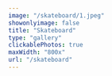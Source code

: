 ```yaml
---
image: "/skateboard/1.jpeg"
showonlyimage: false
title: "Skateboard"
type: "gallery"
clickablePhotos: true
maxWidth: "800x"
url: "/skateboard"
---
```

